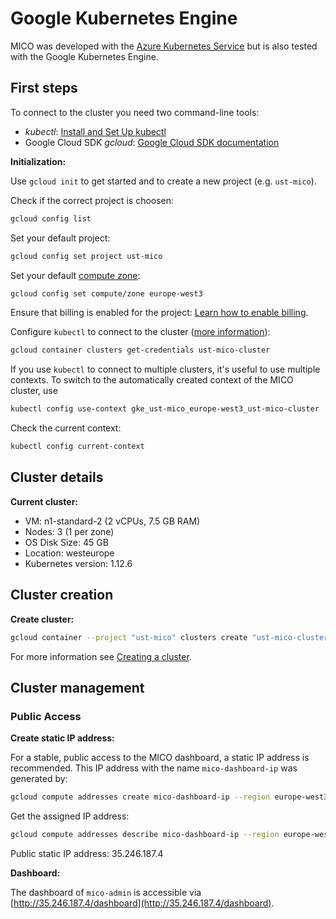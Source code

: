 # Google Kubernetes Engine

MICO was developed with the [Azure Kubernetes Service](./aks.md) but is also tested with the Google Kubernetes Engine.

## First steps

To connect to the cluster you need two command-line tools:
* *kubectl*: [Install and Set Up kubectl](https://kubernetes.io/docs/tasks/tools/install-kubectl/)
* Google Cloud SDK *gcloud*: [Google Cloud SDK documentation](https://cloud.google.com/sdk/docs/#install_the_latest_cloud_sdk_version)

**Initialization:**

Use `gcloud init` to get started and to create a new project (e.g. `ust-mico`).

Check if the correct project is choosen:
```bash
gcloud config list
```

Set your default project:
```bash
gcloud config set project ust-mico
```

Set your default [compute zone](https://cloud.google.com/compute/docs/regions-zones):
```bash
gcloud config set compute/zone europe-west3
```

Ensure that billing is enabled for the project: [Learn how to enable billing](https://cloud.google.com/billing/docs/how-to/modify-project).

Configure `kubectl` to connect to the cluster ([more information](https://cloud.google.com/kubernetes-engine/docs/how-to/cluster-access-for-kubectl#generate_kubeconfig_entry)):
```bash
gcloud container clusters get-credentials ust-mico-cluster
```

If you use `kubectl` to connect to multiple clusters, it's useful to use multiple contexts.
To switch to the automatically created context of the MICO cluster, use
```bash
kubectl config use-context gke_ust-mico_europe-west3_ust-mico-cluster
```

Check the current context:
```bash
kubectl config current-context
```

## Cluster details

**Current cluster:**
* VM: n1-standard-2 (2 vCPUs, 7.5 GB RAM)
* Nodes: 3 (1 per zone)
* OS Disk Size: 45 GB
* Location: westeurope
* Kubernetes version: 1.12.6

## Cluster creation

**Create cluster:**
```bash
gcloud container --project "ust-mico" clusters create "ust-mico-cluster" --region "europe-west3" --cluster-version "1.12.6-gke.7" --machine-type "n1-standard-2" --num-nodes "1" --enable-cloud-logging --enable-cloud-monitoring --addons KubernetesDashboard --enable-autoupgrade --enable-autorepair --maintenance-window "02:00"
```
For more information see [Creating a cluster](https://cloud.google.com/kubernetes-engine/docs/how-to/creating-a-cluster).

## Cluster management

### Public Access

**Create static IP address:**

For a stable, public access to the MICO dashboard, a static IP address is recommended. This IP address with the name `mico-dashboard-ip` was generated by:
```bash
gcloud compute addresses create mico-dashboard-ip --region europe-west3
```

Get the assigned IP address:
```bash
gcloud compute addresses describe mico-dashboard-ip --region europe-west3
```

Public static IP address: 35.246.187.4

**Dashboard:**

The dashboard of `mico-admin` is accessible via [http://35.246.187.4/dashboard](http://35.246.187.4/dashboard).
